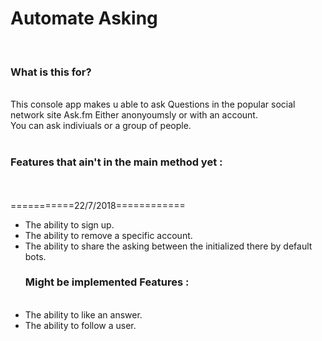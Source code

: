 # Automate Asking
<br><h3>What is this for?</h3></br>
This console app makes u able to ask Questions in the popular social network site Ask.fm Either anonyoumsly or with an account.
<br>You can ask indiviuals or a group of people.</br>
<br><h3>Features that ain't in the main method yet :</h3></br>
<br>===========22/7/2018============</br>
- The ability to sign up.
- The ability to remove a specific account.
- The ability to share the asking between the initialized there by default bots.
<br><h3>Might be implemented Features :</h3></br>
- The ability to like an answer.
- The ability to follow a user.
